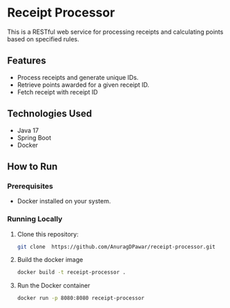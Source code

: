 # Receipt Processor

This is a RESTful web service for processing receipts and calculating points based on specified rules.

## Features
- Process receipts and generate unique IDs.
- Retrieve points awarded for a given receipt ID.
- Fetch receipt with receipt ID

## Technologies Used
- Java 17
- Spring Boot
- Docker

## How to Run

### Prerequisites
- Docker installed on your system.

### Running Locally
1. Clone this repository:
   ```bash
   git clone  https://github.com/AnuragDPawar/receipt-processor.git
2. Build the docker image
   ```bash
   docker build -t receipt-processor .
3. Run the Docker container
   ```bash
   docker run -p 8080:8080 receipt-processor

